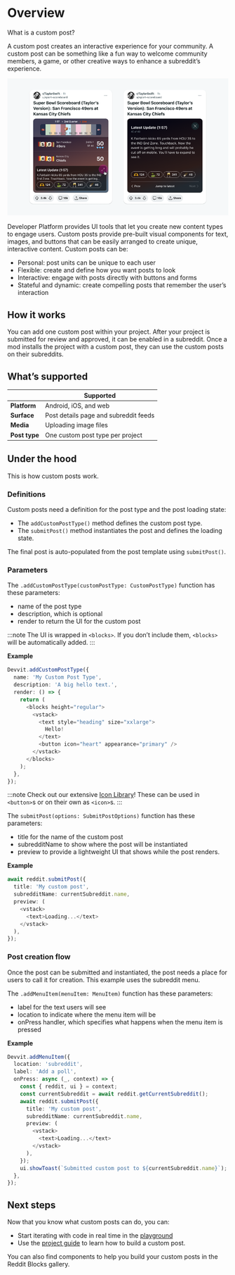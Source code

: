 # Overview

What is a custom post?

A custom post creates an interactive experience for your community. A custom post can be something like a fun way to welcome community members, a game, or other creative ways to enhance a subreddit’s experience.

![Custom post poll example 1](./assets/custom-posts/custom-posts-overview.png)

Developer Platform provides UI tools that let you create new content types to engage users. Custom posts provide pre-built visual components for text, images, and buttons that can be easily arranged to create unique, interactive content. Custom posts can be:

- Personal: post units can be unique to each user
- Flexible: create and define how you want posts to look
- Interactive: engage with posts directly with buttons and forms
- Stateful and dynamic: create compelling posts that remember the user’s interaction

## How it works

You can add one custom post within your project. After your project is submitted for review and approved, it can be enabled in a subreddit. Once a mod installs the project with a custom post, they can use the custom posts on their subreddits.

## What’s supported

|               | Supported                             |
| ------------- | ------------------------------------- |
| **Platform**  | Android, iOS, and web                 |
| **Surface**   | Post details page and subreddit feeds |
| **Media**     | Uploading image files                 |
| **Post type** | One custom post type per project      |

## Under the hood

This is how custom posts work.

### Definitions

Custom posts need a definition for the post type and the post loading state:

- The `addCustomPostType()` method defines the custom post type.
- The `submitPost()` method instantiates the post and defines the loading state.

The final post is auto-populated from the post template using `submitPost()`.

### Parameters

The `.addCustomPostType(customPostType: CustomPostType)` function has these parameters:

- name of the post type
- description, which is optional
- render to return the UI for the custom post

:::note
The UI is wrapped in `<blocks>`. If you don’t include them, `<blocks>` will be automatically added.
:::

**Example**

```ts
Devvit.addCustomPostType({
  name: 'My Custom Post Type',
  description: 'A big hello text.',
  render: () => {
    return (
      <blocks height="regular">
        <vstack>
          <text style="heading" size="xxlarge">
            Hello!
          </text>
          <button icon="heart" appearance="primary" />
        </vstack>
      </blocks>
    );
  },
});
```

:::note
Check out our extensive [Icon Library](blocks/icon)! These can be used in `<button>`s or on their own as `<icon>`s.
:::

The `submitPost(options: SubmitPostOptions)` function has these parameters:

- title for the name of the custom post
- subredditName to show where the post will be instantiated
- preview to provide a lightweight UI that shows while the post renders.

**Example**

```ts
await reddit.submitPost({
  title: 'My custom post',
  subredditName: currentSubreddit.name,
  preview: (
    <vstack>
      <text>Loading...</text>
    </vstack>
  ),
});
```

### Post creation flow

Once the post can be submitted and instantiated, the post needs a place for users to call it for creation. This example uses the subreddit menu.

The `.addMenuItem(menuItem: MenuItem)` function has these parameters:

- label for the text users will see
- location to indicate where the menu item will be
- onPress handler, which specifies what happens when the menu item is pressed

**Example**

```ts
Devvit.addMenuItem({
  location: 'subreddit',
  label: 'Add a poll',
  onPress: async (_, context) => {
    const { reddit, ui } = context;
    const currentSubreddit = await reddit.getCurrentSubreddit();
    await reddit.submitPost({
      title: 'My custom post',
      subredditName: currentSubreddit.name,
      preview: (
        <vstack>
          <text>Loading...</text>
        </vstack>
      ),
    });
    ui.showToast(`Submitted custom post to ${currentSubreddit.name}`);
  },
});
```

## Next steps

Now that you know what custom posts can do, you can:

- Start iterating with code in real time in the [playground](playground.md)
- Use the [project guide](custom_post_project_guide.md) to learn how to build a custom post.

You can also find components to help you build your custom posts in the Reddit Blocks gallery.
